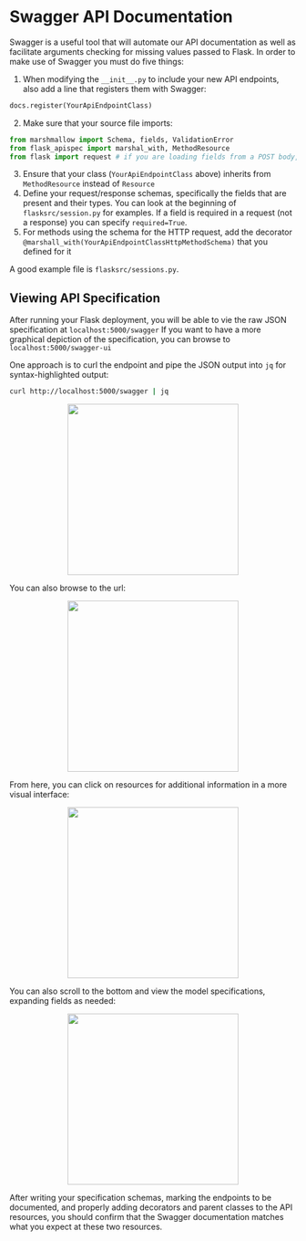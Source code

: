 # Swagger API Documentation

Swagger is a useful tool that will automate our API documentation as well as
facilitate arguments checking for missing values passed to Flask.
In order to make use of Swagger you must do five things:
1. When modifying the `__init__.py` to include your new API endpoints, also add
   a line that registers them with Swagger:
```python
docs.register(YourApiEndpointClass)
```
2. Make sure that your source file imports:
```python
from marshmallow import Schema, fields, ValidationError
from flask_apispec import marshal_with, MethodResource
from flask import request # if you are loading fields from a POST body, for instance
```
3. Ensure that your class (`YourApiEndpointClass` above) inherits from
   `MethodResource` instead of `Resource`
4. Define your request/response schemas, specifically the fields that are
   present and their types. You can look at the beginning of
   `flasksrc/session.py` for examples. If a field is required in a request (not
   a response) you can specify `required=True`.
5. For methods using the schema for the HTTP request, add the decorator
   `@marshall_with(YourApiEndpointClassHttpMethodSchema)` that you defined for
   it

A good example file is `flasksrc/sessions.py`.

## Viewing API Specification
After running your Flask deployment, you will be able to vie the raw JSON
specification at `localhost:5000/swagger`
If you want to have a more graphical depiction of the specification, you can
browse to `localhost:5000/swagger-ui`

One approach is to curl the endpoint and pipe the JSON output into `jq` for
syntax-highlighted output:
```bash
curl http://localhost:5000/swagger | jq
```
<p align="center"> <kbd> <img src="images/curl_swagger.png" width="300" /> </kbd> </p>

You can also browse to the url:
<p align="center"> <kbd> <img src="images/browser_swagger-ui.png" width="300" /> </kbd> </p>
From here, you can click on resources for additional information in a more visual interface:
<p align="center"> <kbd> <img src="images/browser_swagger-ui_detailed.png" width="300" /> </kbd> </p>
You can also scroll to the bottom and view the model specifications, expanding fields as needed:
<p align="center"> <kbd> <img src="images/browser_swagger-ui_models_detailed.png" width="300" /> </kbd> </p>

After writing your specification schemas, marking the endpoints to be
documented, and properly adding decorators and parent classes to the API
resources, you should confirm that the Swagger documentation matches what you
expect at these two resources.

